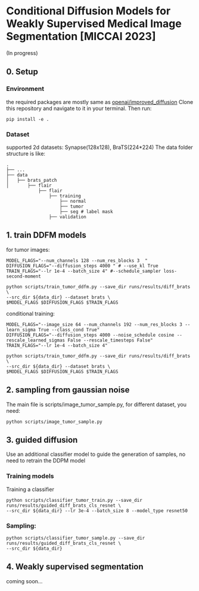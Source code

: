 # Conditional Diffusion Models for Weakly Supervised Medical Image Segmentation [MICCAI 2023]
(In progress)
## 0. Setup
### Environment
the required packages are mostly same as [openai/improved_diffusion](https://github.com/openai/improved-diffusion)
Clone this repository and navigate to it in your terminal. Then run:

```
pip install -e .
```
### Dataset
supported 2d datasets: Synapse(128x128), BraTS(224*224) 
The data folder structure is like:

    .
    ├── ...
    ├── data                    
    │   ├── brats_patch            
    │       ├── flair
                ├── flair
                    ├── training
                        ├── normal
                        ├── tumor 
                        ├── seg # label mask
                    ├── validation

## 1. train DDFM models
for tumor images:
```angular2html
MODEL_FLAGS="--num_channels 128 --num_res_blocks 3  "
DIFFUSION_FLAGS="--diffusion_steps 4000 " # --use_kl True
TRAIN_FLAGS="--lr 1e-4 --batch_size 4" #--schedule_sampler loss-second-moment

python scripts/train_tumor_ddfm.py --save_dir runs/results/diff_brats \
--src_dir ${data_dir} --dataset brats \
$MODEL_FLAGS $DIFFUSION_FLAGS $TRAIN_FLAGS
```

conditional training:
```angular2html
MODEL_FLAGS="--image_size 64 --num_channels 192 --num_res_blocks 3 --learn_sigma True --class_cond True"
DIFFUSION_FLAGS="--diffusion_steps 4000 --noise_schedule cosine --rescale_learned_sigmas False --rescale_timesteps False"
TRAIN_FLAGS="--lr 1e-4 --batch_size 4"

python scripts/train_tumor_ddfm.py --save_dir runs/results/diff_brats \
--src_dir ${data_dir} --dataset brats \
$MODEL_FLAGS $DIFFUSION_FLAGS $TRAIN_FLAGS
```
 
## 2. sampling from gaussian noise
The main file is scripts/image_tumor_sample.py, for different dataset, you need:
```angular2html
python scripts/image_tumor_sample.py
```

## 3. guided diffusion
Use an additional classifier model to guide the generation of samples, no need to retrain the DDPM model
### Training models

Training a classifier
```
python scripts/classifier_tumor_train.py --save_dir runs/results/guided_diff_brats_cls_resnet \
--src_dir ${data_dir} --lr 3e-4 --batch_size 8 --model_type resnet50
```

### Sampling:
```angular2html
python scripts/classifier_tumor_sample.py --save_dir runs/results/guided_diff_brats_cls_resnet \
--src_dir ${data_dir}
```

## 4. Weakly supervised segmentation

coming soon...





